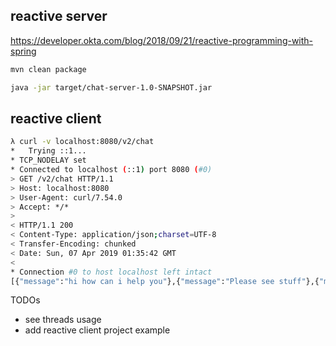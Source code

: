 
reactive server
--------------------

https://developer.okta.com/blog/2018/09/21/reactive-programming-with-spring

```bash
mvn clean package

java -jar target/chat-server-1.0-SNAPSHOT.jar
```

reactive client
------

```bash
λ curl -v localhost:8080/v2/chat
*   Trying ::1...
* TCP_NODELAY set
* Connected to localhost (::1) port 8080 (#0)
> GET /v2/chat HTTP/1.1
> Host: localhost:8080
> User-Agent: curl/7.54.0
> Accept: */*
> 
< HTTP/1.1 200 
< Content-Type: application/json;charset=UTF-8
< Transfer-Encoding: chunked
< Date: Sun, 07 Apr 2019 01:35:42 GMT
< 
* Connection #0 to host localhost left intact
[{"message":"hi how can i help you"},{"message":"Please see stuff"},{"message":"whatever"}]
```

TODOs
- see threads usage
- add reactive client project example